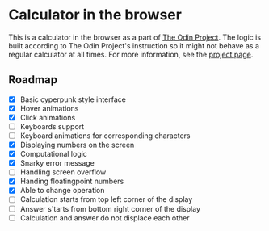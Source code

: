 # Calculator in the browser

This is a calculator in the browser as a part of [The Odin Project](https://www.theodinproject.com). The logic is built according to The Odin Project's instruction so it might not behave as a regular calculator at all times. For more information, see the [project page](https://www.theodinproject.com/lessons/foundations-calculator).

## Roadmap

- [x] Basic cyperpunk style interface
- [x] Hover animations
- [x] Click animations
- [ ] Keyboards support
- [ ] Keyboard animations for corresponding characters
- [x] Displaying numbers on the screen
- [x] Computational logic
- [x] Snarky error message
- [ ] Handling screen overflow
- [x] Handing floatingpoint numbers
- [x] Able to change operation
- [ ] Calculation starts from top left corner of the display
- [ ] Answer s´tarts from bottom right corner of the display
- [ ] Calculation and answer do not displace each other
